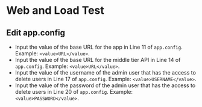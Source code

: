 # Web and Load Test

## Edit app.config 
- Input the value of the base URL for the app in Line 11 of ```app.config```. Example: ```<value>URL</value>```.
- Input the value of the base URL for the middle tier API in Line 14 of ```app.config```. Example: ```<value>URL</value>```.
- Input the value of the username of the admin user that has the access to delete users in Line 17 of ```app.config```. Example: ```<value>USERNAME</value>```.
- Input the value of the password of the admin user that has the access to delete users in Line 20 of ```app.config```. Example: ```<value>PASSWORD</value>```.